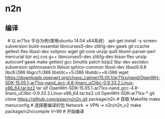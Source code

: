 # n2n
编译
---

   # 以 ar71xx 平台为例(使用ubuntu 14.04 x64系统）
   apt-get install -y screen subversion build-essential libncurses5-dev zlib1g-dev gawk git ccache gettext flex libssl-dev xsltproc wget git-core unzip quilt libxml-parser-perl mercurial bzr ecj cvs g++ libncurses5-dev zlib1g-dev bison flex unzip autoconf gawk make gettext gcc binutils patch bzip2 libz-dev asciidoc subversion sphinxsearch libtool sphinx-common libssl-dev libssl0.9.8 libc6:i386 libgcc1:i386 libstdc++5:i386 libstdc++6:i386
   wget https://downloads.openwrt.org/chaos_calmer/15.05.1/ar71xx/nand/OpenWrt-SDK-15.05.1-ar71xx-nand_gcc-4.8-linaro_uClibc-0.9.33.2.Linux-x86_64.tar.bz2
   tar xjf OpenWrt-SDK-15.05.1-ar71xx-nand_gcc-4.8-linaro_uClibc-0.9.33.2.Linux-x86_64.tar.bz2
cd OpenWrt-SDK-ar71xx-*
git clone https://github.com/asiacny/n2n.git package/n2n # 获取 Makefile
make menuconfig # 选择要编译的包 Network -> VPN -> n2n/n2n_v2
make package/n2n/compile V=99     # 开始编译
 
